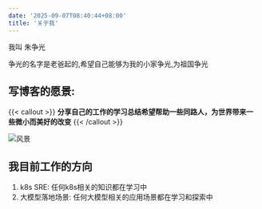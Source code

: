 ```yaml
---
date: '2025-09-07T08:40:44+08:00'
title: '关于我'
---
```


我叫 朱争光

争光的名字是老爸起的,希望自己能够为我的小家争光,为祖国争光

## 写博客的愿景: 

{{< callout >}}
  **分享自己的工作的学习总结希望帮助一些同路人，为世界带来一些微小而美好的改变**
{{< /callout >}}

![风景](/images/aboutme_1.jpg)




## 我目前工作的方向

1. k8s SRE: 任何k8s相关的知识都在学习中
2. 大模型落地场景: 任何大模型相关的应用场景都在学习和探索中

